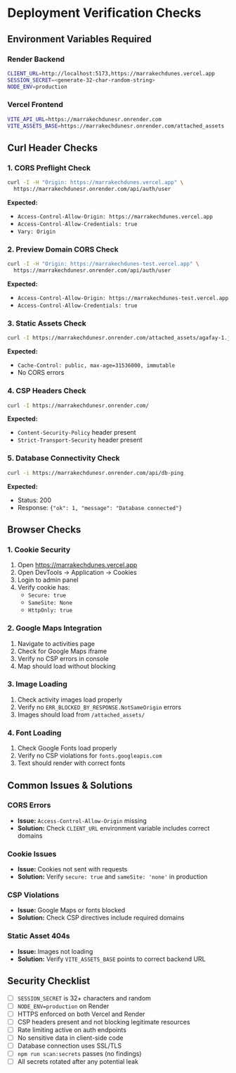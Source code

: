 # Deployment Verification Checks

## Environment Variables Required

### Render Backend
```bash
CLIENT_URL=http://localhost:5173,https://marrakechdunes.vercel.app
SESSION_SECRET=<generate-32-char-random-string>
NODE_ENV=production
```

### Vercel Frontend
```bash
VITE_API_URL=https://marrakechdunesr.onrender.com
VITE_ASSETS_BASE=https://marrakechdunesr.onrender.com/attached_assets
```

## Curl Header Checks

### 1. CORS Preflight Check
```bash
curl -I -H "Origin: https://marrakechdunes.vercel.app" \
  https://marrakechdunesr.onrender.com/api/auth/user
```
**Expected:**
- `Access-Control-Allow-Origin: https://marrakechdunes.vercel.app`
- `Access-Control-Allow-Credentials: true`
- `Vary: Origin`

### 2. Preview Domain CORS Check
```bash
curl -I -H "Origin: https://marrakechdunes-test.vercel.app" \
  https://marrakechdunesr.onrender.com/api/auth/user
```
**Expected:**
- `Access-Control-Allow-Origin: https://marrakechdunes-test.vercel.app`
- `Access-Control-Allow-Credentials: true`

### 3. Static Assets Check
```bash
curl -I https://marrakechdunesr.onrender.com/attached_assets/agafay-1.jpg
```
**Expected:**
- `Cache-Control: public, max-age=31536000, immutable`
- No CORS errors

### 4. CSP Headers Check
```bash
curl -I https://marrakechdunesr.onrender.com/
```
**Expected:**
- `Content-Security-Policy` header present
- `Strict-Transport-Security` header present

### 5. Database Connectivity Check
```bash
curl -i https://marrakechdunesr.onrender.com/api/db-ping
```
**Expected:**
- Status: 200
- Response: `{"ok": 1, "message": "Database connected"}`

## Browser Checks

### 1. Cookie Security
1. Open https://marrakechdunes.vercel.app
2. Open DevTools → Application → Cookies
3. Login to admin panel
4. Verify cookie has:
   - `Secure: true`
   - `SameSite: None`
   - `HttpOnly: true`

### 2. Google Maps Integration
1. Navigate to activities page
2. Check for Google Maps iframe
3. Verify no CSP errors in console
4. Map should load without blocking

### 3. Image Loading
1. Check activity images load properly
2. Verify no `ERR_BLOCKED_BY_RESPONSE.NotSameOrigin` errors
3. Images should load from `/attached_assets/`

### 4. Font Loading
1. Check Google Fonts load properly
2. Verify no CSP violations for `fonts.googleapis.com`
3. Text should render with correct fonts

## Common Issues & Solutions

### CORS Errors
- **Issue:** `Access-Control-Allow-Origin` missing
- **Solution:** Check `CLIENT_URL` environment variable includes correct domains

### Cookie Issues
- **Issue:** Cookies not sent with requests
- **Solution:** Verify `secure: true` and `sameSite: 'none'` in production

### CSP Violations
- **Issue:** Google Maps or fonts blocked
- **Solution:** Check CSP directives include required domains

### Static Asset 404s
- **Issue:** Images not loading
- **Solution:** Verify `VITE_ASSETS_BASE` points to correct backend URL

## Security Checklist

- [ ] `SESSION_SECRET` is 32+ characters and random
- [ ] `NODE_ENV=production` on Render
- [ ] HTTPS enforced on both Vercel and Render
- [ ] CSP headers present and not blocking legitimate resources
- [ ] Rate limiting active on auth endpoints
- [ ] No sensitive data in client-side code
- [ ] Database connection uses SSL/TLS
- [ ] `npm run scan:secrets` passes (no findings)
- [ ] All secrets rotated after any potential leak
